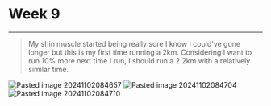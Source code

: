 # Week 9

---


> My shin muscle started being really sore I know I could've gone longer but this is my first time running a 2km. Considering I want to run 10% more next time I run, I should run a 2.2km with a relatively similar time.

![Pasted image 20241102084657](https://github.com/user-attachments/assets/bd84f1e4-7626-4fe5-95f4-384f5306900c)
![Pasted image 20241102084704](https://github.com/user-attachments/assets/7ed85ea1-29cd-4768-ba11-f8e7a3d8343c)
![Pasted image 20241102084710](https://github.com/user-attachments/assets/bbf49a72-11db-4592-968c-f24844e4d032)
